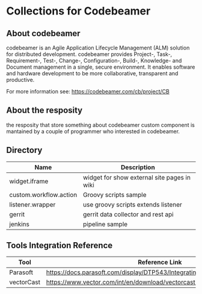 # Collections for Codebeamer

## About codebeamer

codebeamer is an Agile Application Lifecycle Management (ALM) solution for distributed development.
codebeamer provides Project-, Task-, Requirement-, Test-, Change-, Configuration-, Build-, Knowledge- and Document management in a single, secure environment. It enables software and hardware development to be more collaborative, transparent and productive.

For more information see: <https://codebeamer.com/cb/project/CB>

## About the resposity

the resposity that store something about codebeamer custom component is mantained by a couple of programmer who interested in codebeamer.

## Directory

|Name                   |Description                                                            |
|-----------------------|-----------------------------------------------------------------------|
|widget.iframe          |widget for show external site pages in wiki                            |
|custom.workflow.action |Groovy scripts sample                                                  |
|listener.wrapper       |use groovy scripts extends listener                                    |
|gerrit                 |gerrit data collector and rest api                                     |
|jenkins                |pipeline sample                                                        |

## Tools Integration Reference

|Tool                   |Reference Link                                                             |
|-----------------------|---------------------------------------------------------------------------|
|Parasoft               |<https://docs.parasoft.com/display/DTP543/Integrating+with+CodeBeamer+ALM> |
|vectorCast             |<https://www.vector.com/int/en/download/vectorcast-codebeamer-integration/>|
